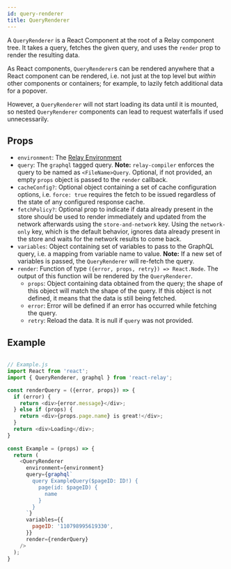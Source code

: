 ```yaml
---
id: query-renderer
title: QueryRenderer
---
```

A `QueryRenderer` is a React Component at the root of a Relay component tree. It takes a query, fetches the given query, and uses the `render` prop to render the resulting data.

As React components, `QueryRenderer`s can be rendered anywhere that a React component can be rendered, i.e. not just at the top level but _within_ other components or containers; for example, to lazily fetch additional data for a popover.

However, a `QueryRenderer` will not start loading its data until it is mounted, so nested `QueryRenderer` components can lead to request waterfalls if used unnecessarily.

## Props

-   `environment`: The [Relay Environment](./relay-environment)
-   `query`: The `graphql` tagged query. **Note:** `relay-compiler` enforces the query to be named as `<FileName>Query`. Optional, if not provided, an empty `props` object is passed to the `render` callback.
-   `cacheConfig?`: Optional object containing a set of cache configuration options, i.e. `force: true` requires the fetch to be issued regardless of the state of any configured response cache.
-   `fetchPolicy?`: Optional prop to indicate if data already present in the store should be used to render immediately and updated from the network afterwards using the `store-and-network` key. Using the `network-only` key, which is the default behavior, ignores data already present in the store and waits for the network results to come back.
-   `variables`: Object containing set of variables to pass to the GraphQL query, i.e. a mapping from variable name to value. **Note:** If a new set of variables is passed, the `QueryRenderer` will re-fetch the query.
-   `render`: Function of type `({error, props, retry}) => React.Node`. The output of this function will be rendered by the `QueryRenderer`.
    -   `props`: Object containing data obtained from the query; the shape of this object will match the shape of the query. If this object is not defined, it means that the data is still being fetched.
    -   `error`: Error will be defined if an error has occurred while fetching the query.
    -   `retry`: Reload the data. It is null if `query` was not provided.

## Example

```javascript

// Example.js
import React from 'react';
import { QueryRenderer, graphql } from 'react-relay';

const renderQuery = ({error, props}) => {
  if (error) {
    return <div>{error.message}</div>;
  } else if (props) {
    return <div>{props.page.name} is great!</div>;
  }
  return <div>Loading</div>;
}
  
const Example = (props) => {
  return (
    <QueryRenderer
      environment={environment}
      query={graphql`
        query ExampleQuery($pageID: ID!) {
          page(id: $pageID) {
            name
          }
        }
      `}
      variables={{
        pageID: '110798995619330',
      }}
      render={renderQuery}
    />
  );
}

```
